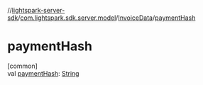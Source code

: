 //[lightspark-server-sdk](../../../index.md)/[com.lightspark.sdk.server.model](../index.md)/[InvoiceData](index.md)/[paymentHash](payment-hash.md)

# paymentHash

[common]\
val [paymentHash](payment-hash.md): [String](https://kotlinlang.org/api/latest/jvm/stdlib/kotlin/-string/index.html)
